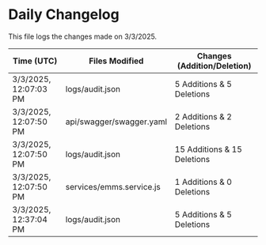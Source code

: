 # Daily Changelog

This file logs the changes made on 3/3/2025.

| Time (UTC)             | Files Modified                    | Changes (Addition/Deletion) |
|------------------------|-----------------------------------|-----------------------------|
| 3/3/2025, 12:07:03 PM | logs/audit.json | 5 Additions & 5 Deletions |
| 3/3/2025, 12:07:50 PM | api/swagger/swagger.yaml | 2 Additions & 2 Deletions|
| 3/3/2025, 12:07:50 PM | logs/audit.json | 15 Additions & 15 Deletions|
| 3/3/2025, 12:07:50 PM | services/emms.service.js | 1 Additions & 0 Deletions|
| 3/3/2025, 12:37:04 PM | logs/audit.json | 5 Additions & 5 Deletions|

